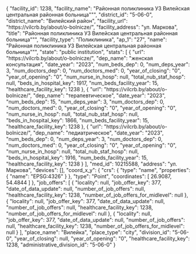 {
    "facility_id": 1238,
    "facility_name": "Районная поликлиника УЗ Вилейская центральная районная больница\"\"",
    "district_id": "5-06-0",
    "district_name": "Вилейский район",
    "facility_url": "https:\/\/vilcrb.by\/about\/o-bolnicze\/",
    "facility_address": "ул. Маркова",
    "title": "Районная поликлиника УЗ Вилейская центральная районная больница\"\"",
    "facility_type": "Поликлиника",
    "ap_1": "27",
    "name": "Районная поликлиника УЗ Вилейская центральная районная больница\"\"",
    "state": "public institution",
    "stats": [
        {
            "url": "https:\/\/vilcrb.by\/about\/o-bolnicze\/",
            "dep_name": "женская консультация",
            "date_year": "2023",
            "num_beds_dep": 0,
            "num_deps_year": 3,
            "num_doctors_dep": 0,
            "num_doctors_med": 0,
            "year_of_closing": "0",
            "year_of_opening": "0",
            "num_nurse_in_hosp": null,
            "total_nub_staf_hosp": null,
            "beds_in_hospital_key": 1917,
            "num_beds_facility_year": 15,
            "healthcare_facility_key": 1238
        },
        {
            "url": "https:\/\/vilcrb.by\/about\/o-bolnicze\/",
            "dep_name": "терапевтическое",
            "date_year": "2023",
            "num_beds_dep": 15,
            "num_deps_year": 3,
            "num_doctors_dep": 0,
            "num_doctors_med": 0,
            "year_of_closing": "0",
            "year_of_opening": "0",
            "num_nurse_in_hosp": null,
            "total_nub_staf_hosp": null,
            "beds_in_hospital_key": 1866,
            "num_beds_facility_year": 15,
            "healthcare_facility_key": 1238
        },
        {
            "url": "https:\/\/vilcrb.by\/about\/o-bolnicze\/",
            "dep_name": "педиатрическое",
            "date_year": "2023",
            "num_beds_dep": 0,
            "num_deps_year": 3,
            "num_doctors_dep": 0,
            "num_doctors_med": 0,
            "year_of_closing": "0",
            "year_of_opening": "0",
            "num_nurse_in_hosp": null,
            "total_nub_staf_hosp": null,
            "beds_in_hospital_key": 1916,
            "num_beds_facility_year": 15,
            "healthcare_facility_key": 1238
        }
    ],
    "med_id": 10215588,
    "address": "ул. Маркова",
    "devices": [],
    "coord_x_y": {
        "crs": {
            "type": "name",
            "properties": {
                "name": "EPSG:4326"
            }
        },
        "type": "Point",
        "coordinates": [
            26.9087,
            54.4844
        ]
    },
    "job_offers": [
        {
            "locality": null,
            "job_offer_key": 377,
            "date_of_data_update": null,
            "number_of_job_offers": null,
            "healthcare_facility_key": 1238,
            "number_of_job_offers_for_midlevel": null
        },
        {
            "locality": null,
            "job_offer_key": 377,
            "date_of_data_update": null,
            "number_of_job_offers": null,
            "healthcare_facility_key": 1238,
            "number_of_job_offers_for_midlevel": null
        },
        {
            "locality": null,
            "job_offer_key": 377,
            "date_of_data_update": null,
            "number_of_job_offers": null,
            "healthcare_facility_key": 1238,
            "number_of_job_offers_for_midlevel": null
        }
    ],
    "place_name": "Вилейка",
    "place_type": "city",
    "division_id": "5-06-0",
    "year_of_closing": null,
    "year_of_opening": "0",
    "healthcare_facility_key": 1238,
    "administrative_division_id": "5-06-0"
}